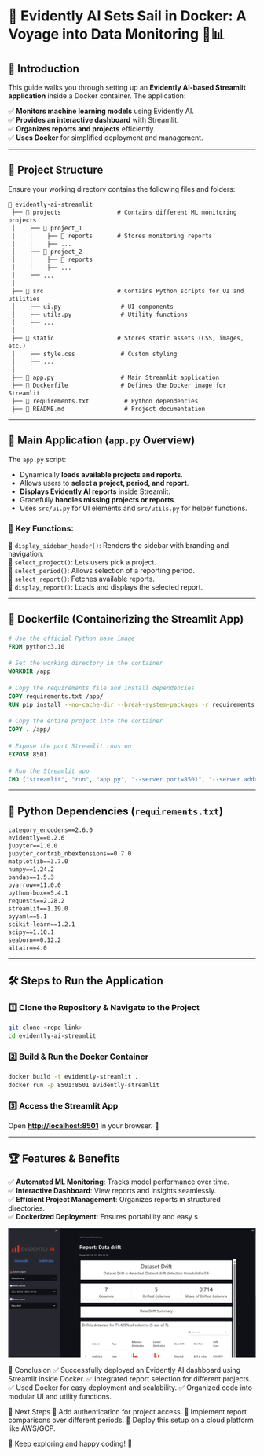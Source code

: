 # 🚢 Evidently AI Sets Sail in Docker: A Voyage into Data Monitoring 🐳📊

## 📌 Introduction

This guide walks you through setting up an **Evidently AI-based Streamlit application** inside a Docker container. The application:

✅ **Monitors machine learning models** using Evidently AI.  
✅ **Provides an interactive dashboard** with Streamlit.  
✅ **Organizes reports and projects** efficiently.  
✅ **Uses Docker** for simplified deployment and management.  

---

## 📂 Project Structure

Ensure your working directory contains the following files and folders:

```
📁 evidently-ai-streamlit
 ├── 📂 projects                # Contains different ML monitoring projects
 │    ├── 📂 project_1
 │    │    ├── 📂 reports       # Stores monitoring reports
 │    │    ├── ...
 │    ├── 📂 project_2
 │    │    ├── 📂 reports
 │    │    ├── ...
 │    ├── ...
 │
 ├── 📂 src                     # Contains Python scripts for UI and utilities
 │    ├── ui.py                 # UI components
 │    ├── utils.py              # Utility functions
 │    ├── ...
 │
 ├── 📂 static                  # Stores static assets (CSS, images, etc.)
 │    ├── style.css             # Custom styling
 │    ├── ...
 │
 ├── 📄 app.py                   # Main Streamlit application
 ├── 📄 Dockerfile               # Defines the Docker image for Streamlit
 ├── 📄 requirements.txt          # Python dependencies
 ├── 📄 README.md                 # Project documentation
```

---

## 📝 Main Application (`app.py` Overview)

The `app.py` script:

- Dynamically **loads available projects and reports**.
- Allows users to **select a project, period, and report**.
- **Displays Evidently AI reports** inside Streamlit.
- Gracefully **handles missing projects or reports**.
- Uses `src/ui.py` for UI elements and `src/utils.py` for helper functions.

### 🔑 Key Functions:

🔹 `display_sidebar_header()`: Renders the sidebar with branding and navigation.  
🔹 `select_project()`: Lets users pick a project.  
🔹 `select_period()`: Allows selection of a reporting period.  
🔹 `select_report()`: Fetches available reports.  
🔹 `display_report()`: Loads and displays the selected report.  

---

## 🐳 Dockerfile (Containerizing the Streamlit App)

```dockerfile
# Use the official Python base image
FROM python:3.10

# Set the working directory in the container
WORKDIR /app

# Copy the requirements file and install dependencies
COPY requirements.txt /app/
RUN pip install --no-cache-dir --break-system-packages -r requirements.txt

# Copy the entire project into the container
COPY . /app/

# Expose the port Streamlit runs on
EXPOSE 8501

# Run the Streamlit app
CMD ["streamlit", "run", "app.py", "--server.port=8501", "--server.address=0.0.0.0"]
```

---

## 🐍 Python Dependencies (`requirements.txt`)

```text
category_encoders==2.6.0
evidently==0.2.6
jupyter==1.0.0
jupyter_contrib_nbextensions==0.7.0
matplotlib==3.7.0
numpy==1.24.2
pandas==1.5.3
pyarrow==11.0.0
python-box==5.4.1
requests==2.28.2
streamlit==1.19.0
pyyaml==5.1
scikit-learn==1.2.1
scipy==1.10.1
seaborn==0.12.2
altair==4.0
```

---

## 🛠 Steps to Run the Application

### 1️⃣ Clone the Repository & Navigate to the Project

```sh
git clone <repo-link>
cd evidently-ai-streamlit
```

### 2️⃣ Build & Run the Docker Container

```sh
docker build -t evidently-streamlit .
docker run -p 8501:8501 evidently-streamlit
```

### 3️⃣ Access the Streamlit App

Open **[http://localhost:8501](http://localhost:8501)** in your browser. 🚀

---

## 🏆 Features & Benefits

✅ **Automated ML Monitoring**: Tracks model performance over time.  
✅ **Interactive Dashboard**: View reports and insights seamlessly.  
✅ **Efficient Project Management**: Organizes reports in structured directories.  
✅ **Dockerized Deployment**: Ensures portability and easy s



![image](https://github.com/vidhi-jaju/DockSpace/blob/ff8a146fe1dd823cbec9c8928ee976e68157ad40/8.%20Evidently%20AI%20Sets%20Sail%20in%20Docker/img1.png)

🎯 Conclusion
✅ Successfully deployed an Evidently AI dashboard using Streamlit inside Docker. ✅ Integrated report selection for different projects. ✅ Used Docker for easy deployment and scalability. ✅ Organized code into modular UI and utility functions.

🚀 Next Steps
🔹 Add authentication for project access. 🔹 Implement report comparisons over different periods. 🔹 Deploy this setup on a cloud platform like AWS/GCP.

🎯 Keep exploring and happy coding! 🚀

